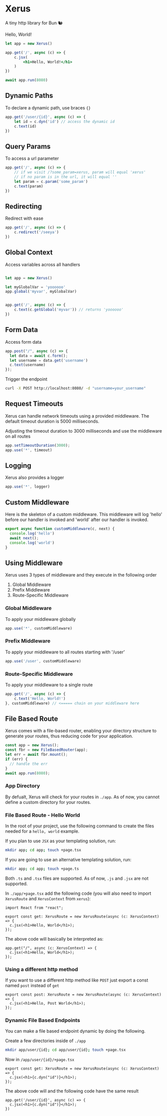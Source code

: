 # Xerus
A tiny http library for Bun 🐿️

Hello, World!
```jsx
let app = new Xerus()

app.get('/', async (c) => {
    c.jsx(
        <h1>Hello, World!</h1>
    )
})

await app.run(8080)
```

## Dynamic Paths
To declare a dynamic path, use braces `{}`

```js
app.get('/user/{id}', async (c) => {
    let id = c.dyn('id') // access the dynamic id
    c.text(id)
})
```

## Query Params
To access a url parameter

```js
app.get('/', async (c) => {
    // if we visit /?some_param=xerus, param will equal 'xerus'
    // if no param is in the url, it will equal ''
    let param = c.param('some_param')
    c.text(param)
})
```

## Redirecting
Redirect with ease

```js
app.get('/', async (c) => {
    c.redirect('/seeya')
})
```

## Global Context
Access variables across all handlers

```js

let app = new Xerus()

let myGlobalVar = 'yoooooo'
app.global('myvar', myGlobalVar)


app.get('/', async (c) => {
    c.text(c.getGlobal('myvar')) // returns 'yoooooo'
})
```

## Form Data
Access form data

```js
app.post("/", async (c) => {
  let data = await c.form();
  let username = data.get('username')
  c.text(username)
});
```

Trigger the endpoint
```bash
curl -X POST http://localhost:8080/ -d "username=your_username"
```

## Request Timeouts
Xerus can handle network timeouts using a provided middleware. The default timeout duration is 5000 milliseconds.

Adjusting the timeout duration to 3000 milliseconds and use the middleware on all routes
```js
app.setTimeoutDuration(3000);
app.use('*', timeout)
```

## Logging
Xerus also provides a logger

```js
app.use('*', logger)
```

## Custom Middleware
Here is the skeleton of a custom middleware. This middleware will log 'hello' before our handler is invoked and 'world' after our handler is invoked.

```js
export async function customMiddleware(c, next) {
  console.log('hello')
  await next();
  console.log('world')
}
```

## Using Middleware
Xerus uses 3 types of middleware and they execute in the following order

1. Global Middleware
2. Prefix Middleware
3. Route-Specific Middleware

### Global Middleware
To apply your middleware globally

```js
app.use('*', customMiddleware)
```

### Prefix Middleware
To apply your middleware to all routes starting with '/user'

```js
app.use('/user', customMiddleware)
```

### Route-Specific Middleware
To apply your middleware to a single route

```js
app.get('/', async (c) => {
    c.text('Hello, World!')
}, customMiddleware) // <===== chain on your middleware here
```

## File Based Route
Xerus comes with a file-based router, enabling your directory structure to generate your routes, thus reducing code for your application.

```js
const app = new Xerus();
const fbr = new FileBasedRouter(app);
let err = await fbr.mount();
if (err) {
  // handle the err
}
await app.run(8080);
```

### App Directory
By defualt, Xerus will check for your routes in `./app`. As of now, you cannot define a custom directory for your routes.


### File Based Route - Hello World
In the root of your project, use the following command to create the files needed for a `hello, world` example.

If you plan to use `JSX` as your templating solution, run:
```bash
mkdir app; cd app; touch +page.tsx
```

If you are going to use an alternative templating solution, run:
```bash
mkdir app; cd app; touch +page.ts
```

Both `.ts` and `.tsx` files are supported. As of now, `.js` and `.jsx` are not supported.

In `./app/+page.tsx` add the following code (you will also need to import `XerusRoute` and `XerusContext` from `xerus`):
```tsx
import React from "react";

export const get: XerusRoute = new XerusRoute(async (c: XerusContext) => {
  c.jsx(<h1>Hello, World</h1>);
});
```

The above code will basically be interpreted as:
```tsx
app.get("/", async (c: XerusContext) => {
  c.jsx(<h1>Hello, World</h1>);
});
```

### Using a different http method
If you want to use a different http method like `POST` just export a const named `post` instead of `get`
```tsx
export const post: XerusRoute = new XerusRoute(async (c: XerusContext) => {
  c.jsx(<h1>Hello, Post World</h1>);
});
```

### Dynamic File Based Endpoints
You can make a file based endpoint dynamic by doing the following.

Create a few directories inside of `./app`
```bash
mkdir app/user/{id}; cd app/user/{id}; touch +page.tsx
```

Now in `/app/user/{id}/+page.tsx`
```tsx
export const get: XerusRoute = new XerusRoute(async (c: XerusContext) => {
  c.jsx(<h1>{c.dyn("id")}</h1>);
});
```

The above code will and the following code have the same result
```tsx
app.get('/user/{id}', async (c) => {
  c.jsx(<h1>{c.dyn("id")}</h1>);
})
```
